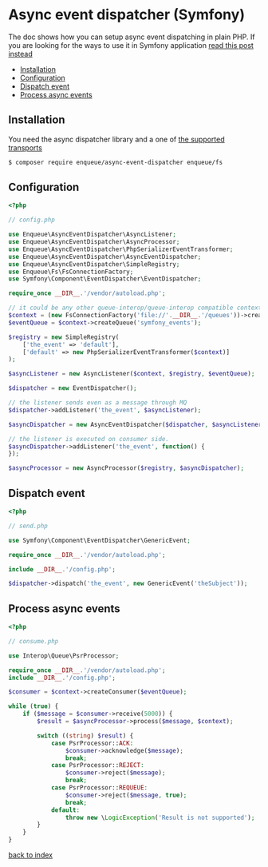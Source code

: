 # Async event dispatcher (Symfony)

The doc shows how you can setup async event dispatching in plain PHP. 
If you are looking for the ways to use it in Symfony application [read this post instead](../bundle/async_events.md)
 
* [Installation](#installation)
* [Configuration](#configuration)
* [Dispatch event](#dispatch-event)
* [Process async events](#process-async-events)

## Installation

You need the async dispatcher library and a one of [the supported transports](../transport)

```bash
$ composer require enqueue/async-event-dispatcher enqueue/fs
```

## Configuration

```php
<?php

// config.php

use Enqueue\AsyncEventDispatcher\AsyncListener;
use Enqueue\AsyncEventDispatcher\AsyncProcessor;
use Enqueue\AsyncEventDispatcher\PhpSerializerEventTransformer;
use Enqueue\AsyncEventDispatcher\AsyncEventDispatcher;
use Enqueue\AsyncEventDispatcher\SimpleRegistry;
use Enqueue\Fs\FsConnectionFactory;
use Symfony\Component\EventDispatcher\EventDispatcher;

require_once __DIR__.'/vendor/autoload.php';

// it could be any other queue-interop/queue-interop compatible context.
$context = (new FsConnectionFactory('file://'.__DIR__.'/queues'))->createContext();
$eventQueue = $context->createQueue('symfony_events');

$registry = new SimpleRegistry(
    ['the_event' => 'default'], 
    ['default' => new PhpSerializerEventTransformer($context)]
);

$asyncListener = new AsyncListener($context, $registry, $eventQueue);

$dispatcher = new EventDispatcher();

// the listener sends even as a message through MQ
$dispatcher->addListener('the_event', $asyncListener);

$asyncDispatcher = new AsyncEventDispatcher($dispatcher, $asyncListener);

// the listener is executed on consumer side.
$asyncDispatcher->addListener('the_event', function() {
});

$asyncProcessor = new AsyncProcessor($registry, $asyncDispatcher);
```

## Dispatch event

```php
<?php

// send.php

use Symfony\Component\EventDispatcher\GenericEvent;

require_once __DIR__.'/vendor/autoload.php';

include __DIR__.'/config.php';

$dispatcher->dispatch('the_event', new GenericEvent('theSubject'));
```

## Process async events

```php
<?php

// consume.php

use Interop\Queue\PsrProcessor;

require_once __DIR__.'/vendor/autoload.php';
include __DIR__.'/config.php';

$consumer = $context->createConsumer($eventQueue);

while (true) {
    if ($message = $consumer->receive(5000)) {
        $result = $asyncProcessor->process($message, $context);

        switch ((string) $result) {
            case PsrProcessor::ACK:
                $consumer->acknowledge($message);
                break;
            case PsrProcessor::REJECT:
                $consumer->reject($message);
                break;
            case PsrProcessor::REQUEUE:
                $consumer->reject($message, true);
                break;
            default:
                throw new \LogicException('Result is not supported');
        }
    }
}
```

[back to index](../index.md)
